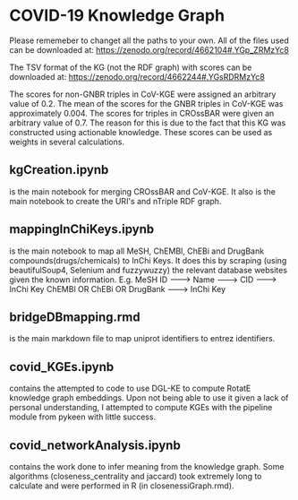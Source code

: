 # COVID-19 Knowledge Graph
Please rememeber to changet all the paths to your own. 
All of the files used can be downloaded at:
    https://zenodo.org/record/4662104#.YGp_ZRMzYc8

The TSV format of the KG (not the RDF graph) with scores can be downloaded at:
    https://zenodo.org/record/4662244#.YGsRDRMzYc8
    
  The scores for non-GNBR triples in CoV-KGE were assigned an arbitrary value of 0.2. 
  The mean of the scores for the GNBR triples in CoV-KGE was approximately 0.004.
  The scores for triples in CROssBAR were given an arbitrary value of 0.7. The reason for this is due to the fact that this KG was     constructed using actionable knowledge. 
  These scores can be used as weights in several calculations.

## kgCreation.ipynb 
  is the main notebook for merging CROssBAR and CoV-KGE. It also is the main notebook to create the URI's and nTriple RDF graph.

## mappingInChiKeys.ipynb
  is the main notebook to map all MeSH, ChEMBl, ChEBi and DrugBank compounds(drugs/chemicals) to InChi Keys. It does this by scraping (using beautifulSoup4, Selenium and fuzzywuzzy) the relevant database websites given the known information.
  E.g. MeSH ID ---> Name ---> CID ---> InChi Key
       ChEMBl OR ChEBi OR DrugBank ---> InChi Key
  
## bridgeDBmapping.rmd
  is the main markdown file to map uniprot identifiers to entrez identifiers. 
  
## covid_KGEs.ipynb
  contains the attempted to code to use DGL-KE to compute RotatE knowledge graph embeddings. Upon not being able to use it given a lack of personal understanding, I attempted to compute KGEs with the pipeline module from pykeen with little success. 
  
## covid_networkAnalysis.ipynb
  contains the work done to infer meaning from the knowledge graph. Some algorithms (closeness_centrality and jaccard) took extremely long to calculate and were performed in R (in closenessiGraph.rmd). 
